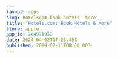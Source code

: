 ```yaml
---
layout: apps
slug: hotelscom-book-hotels--more
title: "Hotels.com: Book Hotels & More"
store: apple
app_id: 284971959
date: 2024-04-02T17:23:45Z
published: 2019-02-11T08:00:00Z
---
```

